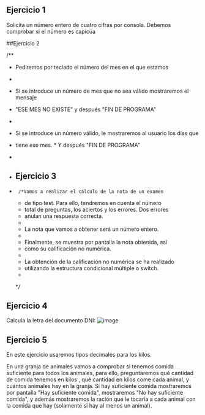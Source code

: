 ## Ejercicio 1 

Solicita un número entero de cuatro cifras por consola. 
Debemos comprobar si el número es capicúa

##Ejercicio 2

/**
 * Pediremos por teclado el número del mes en el que estamos
 *
 * Si se introduce un número de mes que no sea válido mostraremos el mensaje
 * "ESE MES NO EXISTE" y después "FIN DE PROGRAMA"
 *
 * Si se introduce un número válido, le mostraremos al usuario los días que
 * tiene ese mes. * Y después "FIN DE PROGRAMA"

 * 
 * ## Ejercicio 3
 *      /*Vamos a realizar el cálculo de la nota de un examen 
     * de tipo test. Para ello, tendremos en cuenta el número
     * total de preguntas, los aciertos y los errores. Dos errores
     * anulan una respuesta correcta.
     * 
     * La nota que vamos a obtener será un número entero.
     * 
     * Finalmente, se muestra por pantalla la nota obtenida, así
     * como su calificación no numérica. 
     * 
     * La obtención de la calificación no numérica se ha realizado
     * utilizando la estructura condicional múltiple o switch. 
     * 
     */
## Ejercicio 4
Calcula la letra del documento DNI: 
![image](https://github.com/user-attachments/assets/a3dbb72e-9608-440d-9fed-a94246800d17)


## Ejercicio 5
En este ejercicio usaremos  tipos decimales para los kilos. 

En una granja de animales vamos a comprobar si tenemos comida suficiente para todos los animales, para ello, preguntaremos qué cantidad de comida tenemos en kilos , qué cantidad en kilos come cada animal, y cuántos animales hay en la granja. 
Si  hay suficiente comida mostraremos por pantalla "Hay suficiente comida",  mostraremos "No hay suficiente comida", y además mostraremos la ración que le tocaría a cada animal con la comida que hay (solamente si hay al menos un animal).


